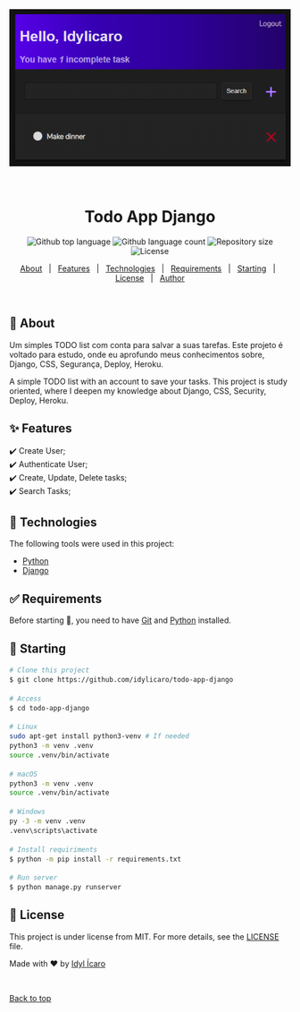 <div align="center" id="top"> 
  <img src="./cover-readme.png" alt="Todo App Django" />

  &#xa0;

  <!-- <a href="https://todoappdjango.netlify.app">Demo</a> -->
</div>

<h1 align="center">Todo App Django</h1>

<p align="center">
  <img alt="Github top language" src="https://img.shields.io/github/languages/top/idylicaro/todo-app-django?color=56BEB8">

  <img alt="Github language count" src="https://img.shields.io/github/languages/count/idylicaro/todo-app-django?color=56BEB8">

  <img alt="Repository size" src="https://img.shields.io/github/repo-size/idylicaro/todo-app-django?color=56BEB8">

  <img alt="License" src="https://img.shields.io/github/license/idylicaro/todo-app-django?color=56BEB8">

  <!-- <img alt="Github issues" src="https://img.shields.io/github/issues/idylicaro/todo-app-django?color=56BEB8" /> -->

  <!-- <img alt="Github forks" src="https://img.shields.io/github/forks/idylicaro/todo-app-django?color=56BEB8" /> -->

  <!-- <img alt="Github stars" src="https://img.shields.io/github/stars/idylicaro/todo-app-django?color=56BEB8" /> -->
</p>

<!-- Status -->

<!-- <h4 align="center"> 
	🚧  Todo App Django 🚀 Under construction...  🚧
</h4> 

<hr> -->

<p align="center">
  <a href="#dart-about">About</a> &#xa0; | &#xa0; 
  <a href="#sparkles-features">Features</a> &#xa0; | &#xa0;
  <a href="#rocket-technologies">Technologies</a> &#xa0; | &#xa0;
  <a href="#white_check_mark-requirements">Requirements</a> &#xa0; | &#xa0;
  <a href="#checkered_flag-starting">Starting</a> &#xa0; | &#xa0;
  <a href="#memo-license">License</a> &#xa0; | &#xa0;
  <a href="https://github.com/idylicaro" target="_blank">Author</a>
</p>

<br>

## :dart: About ##

Um simples TODO list com conta para salvar a suas tarefas. Este projeto é voltado para estudo, onde eu aprofundo meus conhecimentos sobre, Django, CSS, Segurança, Deploy, Heroku.

A simple TODO list with an account to save your tasks. This project is study oriented, where I deepen my knowledge about Django, CSS, Security, Deploy, Heroku.

## :sparkles: Features ##

:heavy_check_mark: Create User;\
:heavy_check_mark: Authenticate User;\
:heavy_check_mark: Create, Update, Delete tasks;\
:heavy_check_mark: Search Tasks;

## :rocket: Technologies ##

The following tools were used in this project:

- [Python](https://www.python.org/)
- [Django](https://www.djangoproject.com/)


## :white_check_mark: Requirements ##

Before starting :checkered_flag:, you need to have [Git](https://git-scm.com) and [Python](https://www.python.org/) installed.

## :checkered_flag: Starting ##

```bash
# Clone this project
$ git clone https://github.com/idylicaro/todo-app-django

# Access
$ cd todo-app-django

# Linux
sudo apt-get install python3-venv # If needed
python3 -m venv .venv
source .venv/bin/activate

# macOS
python3 -m venv .venv
source .venv/bin/activate

# Windows
py -3 -m venv .venv
.venv\scripts\activate

# Install requiriments
$ python -m pip install -r requirements.txt

# Run server
$ python manage.py runserver

```

## :memo: License ##

This project is under license from MIT. For more details, see the [LICENSE](LICENSE.md) file.


Made with :heart: by <a href="https://github.com/idylicaro" target="_blank">Idyl Ícaro</a>

&#xa0;

<a href="#top">Back to top</a>
